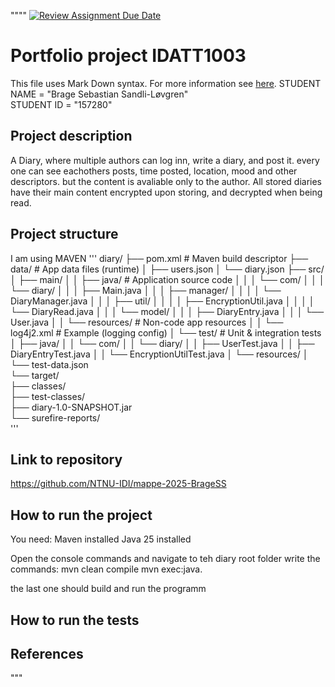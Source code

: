 """"
[![Review Assignment Due Date](https://classroom.github.com/assets/deadline-readme-button-22041afd0340ce965d47ae6ef1cefeee28c7c493a6346c4f15d667ab976d596c.svg)](https://classroom.github.com/a/NzRaDbQp)
# Portfolio project IDATT1003
This file uses Mark Down syntax. For more information see [here](https://www.markdownguide.org/basic-syntax/).
STUDENT NAME = "Brage Sebastian Sandli-Løvgren"  
STUDENT ID = "157280"

## Project description
A Diary, where multiple authors can log inn, write a diary, and post it. 
every one can see eachothers posts, time posted, location, mood and other descriptors. 
but the content is avaliable only to the author.
All stored diaries have their main content encrypted upon storing, and decrypted when being read.

## Project structure
I am using MAVEN
'''
diary/
├── pom.xml                                # Maven build descriptor
├── data/                                  # App data files (runtime)
│   ├── users.json
│   └── diary.json
├── src/
│   ├── main/
│   │   ├── java/                          # Application source code
│   │   │   └── com/
│   │   │       └── diary/
│   │   │           ├── Main.java
│   │   │           ├── manager/
│   │   │           │   └── DiaryManager.java
│   │   │           ├── util/
│   │   │           │   ├── EncryptionUtil.java
│   │   │           │   └── DiaryRead.java
│   │   │           └── model/
│   │   │               ├── DiaryEntry.java
│   │   │               └── User.java
│   │   └── resources/                     # Non-code app resources
│   │       └── log4j2.xml                 # Example (logging config)
│   └── test/                              # Unit & integration tests
│       ├── java/
│       │   └── com/
│       │       └── diary/
│       │           ├── UserTest.java
│       │           ├── DiaryEntryTest.java
│       │           └── EncryptionUtilTest.java
│       └── resources/
│           └── test-data.json  
└── target/                                
    ├── classes/                           
    ├── test-classes/                      
    ├── diary-1.0-SNAPSHOT.jar             
    └── surefire-reports/  
'''

## Link to repository
https://github.com/NTNU-IDI/mappe-2025-BrageSS

## How to run the project
You need:
Maven installed
Java  25 installed

Open the console commands and navigate to teh diary root folder
write the commands: 
mvn clean compile
mvn exec:java. 

the last one should build and run the programm

## How to run the tests


## References
[//]: # (TODO: Include references here, if any. For example, if you have used code from the course book, include a reference to the chapter.
Or if you have used code from a website or other source, include a link to the source.)
"""
